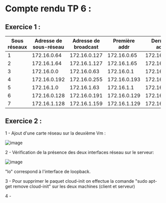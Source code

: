 # Compte  rendu TP 6 :

## Exercice 1 :

Sous réseaux | Adresse de sous-réseau | Adresse de broadcast | Première addr | Dernière addr
------------ | ---------------------- | -------------------- | ------------- | -------------
 1 | 172.16.0.64 | 172.16.0.127 | 172.16.0.65 | 172.16.0.126
 2 | 172.16.1.64 | 172.16.1.127 | 172.16.1.65 | 172.16.1.126
 3 | 172.16.0.0 | 172.16.0.63 | 172.16.0.1 | 172.16.0.62
 4 | 172.16.0.192 | 172.16.0.255 | 172.16.0.193 | 172.16.0.254
 5 | 172.16.1.0 | 172.16.1.63 | 172.16.1.1 | 172.16.1.62
 6 | 172.16.0.128 | 172.16.0.191 | 172.16.0.129 | 172.16.0.190
 7 | 172.16.1.128 | 172.16.1.159 | 172.16.1.129 | 172.16.1.158


## Exercice 2 :
 1 - Ajout d'une carte réseau sur la deuxième Vm :

![image](https://user-images.githubusercontent.com/60741854/193533429-ea5b7319-c752-4908-b2cf-1d7af1dde3ad.png)

 2 - Vérification de la présence des deux interfaces réseau sur le serveur:

![image](https://user-images.githubusercontent.com/60741854/193537645-e2e7dad4-4556-492b-9731-ced31c657647.png)

"lo" correspond à l'interface de loopback.

 3 - Pour supprimer le paquet cloud-init on effectue la comande "sudo apt-get remove cloud-init" sur les deux machines (client et serveur)
 
 4 - 
